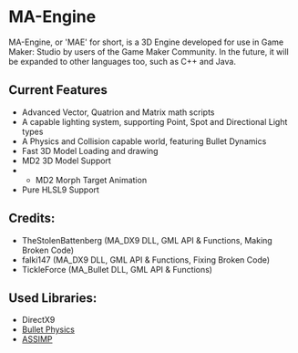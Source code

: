 # MA-Engine
MA-Engine, or 'MAE' for short, is a 3D Engine developed for use in Game Maker: Studio by users of the Game Maker Community. In the future, it will be expanded to other languages too, such as C++ and Java.

## Current Features
- Advanced Vector, Quatrion and Matrix math scripts
- A capable lighting system, supporting Point, Spot and Directional Light types
- A Physics and Collision capable world, featuring Bullet Dynamics
- Fast 3D Model Loading and drawing
- MD2 3D Model Support
-   + MD2 Morph Target Animation
- Pure HLSL9 Support

## Credits:
- TheStolenBattenberg (MA_DX9 DLL, GML API & Functions, Making Broken Code)
- falki147 (MA_DX9 DLL, GML API & Functions, Fixing Broken Code)
- TickleForce (MA_Bullet DLL, GML API & Functions)

## Used Libraries:
- DirectX9
- [Bullet Physics](http://bulletphysics.org/wordpress/)
- [ASSIMP](http://assimp.org/)
